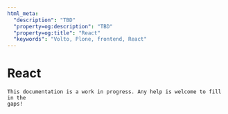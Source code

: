 ```yaml
---
html_meta:
  "description": "TBD"
  "property=og:description": "TBD"
  "property=og:title": "React"
  "keywords": "Volto, Plone, frontend, React"
---
```


# React

```{note}
This documentation is a work in progress. Any help is welcome to fill in the
gaps!
```
